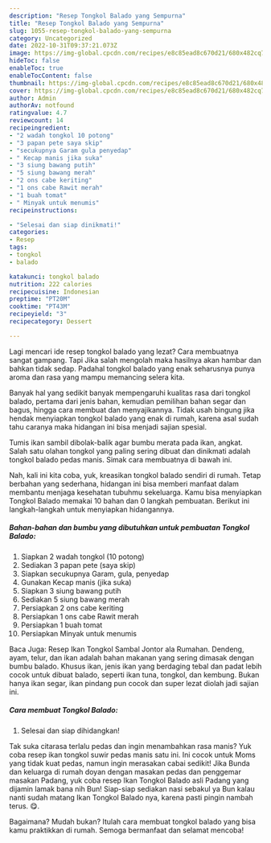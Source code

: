 ```yaml
---
description: "Resep Tongkol Balado yang Sempurna"
title: "Resep Tongkol Balado yang Sempurna"
slug: 1055-resep-tongkol-balado-yang-sempurna
category: Uncategorized
date: 2022-10-31T09:37:21.073Z
image: https://img-global.cpcdn.com/recipes/e8c85ead8c670d21/680x482cq70/tongkol-balado-foto-resep-utama.jpg
hideToc: false
enableToc: true
enableTocContent: false
thumbnail: https://img-global.cpcdn.com/recipes/e8c85ead8c670d21/680x482cq70/tongkol-balado-foto-resep-utama.jpg
cover: https://img-global.cpcdn.com/recipes/e8c85ead8c670d21/680x482cq70/tongkol-balado-foto-resep-utama.jpg
author: Admin
authorAv: notfound
ratingvalue: 4.7
reviewcount: 14
recipeingredient:
- "2 wadah tongkol 10 potong"
- "3 papan pete saya skip"
- "secukupnya Garam gula penyedap"
- " Kecap manis jika suka"
- "3 siung bawang putih"
- "5 siung bawang merah"
- "2 ons cabe keriting"
- "1 ons cabe Rawit merah"
- "1 buah tomat"
- " Minyak untuk menumis"
recipeinstructions:

- "Selesai dan siap dinikmati!"
categories:
- Resep
tags:
- tongkol
- balado

katakunci: tongkol balado 
nutrition: 222 calories
recipecuisine: Indonesian
preptime: "PT20M"
cooktime: "PT43M"
recipeyield: "3"
recipecategory: Dessert

---
```



Lagi mencari ide resep tongkol balado yang lezat? Cara membuatnya sangat gampang. Tapi Jika salah mengolah maka hasilnya akan hambar dan bahkan tidak sedap. Padahal tongkol balado yang enak seharusnya punya aroma dan rasa yang mampu memancing selera kita.


Banyak hal yang sedikit banyak mempengaruhi kualitas rasa dari tongkol balado, pertama dari jenis bahan, kemudian pemilihan bahan segar dan bagus, hingga cara membuat dan menyajikannya. Tidak usah bingung jika hendak menyiapkan tongkol balado yang enak di rumah, karena asal sudah tahu caranya maka hidangan ini bisa menjadi sajian spesial.

Tumis ikan sambil dibolak-balik agar bumbu merata pada ikan, angkat. Salah satu olahan tongkol yang paling sering dibuat dan dinikmati adalah tongkol balado pedas manis. Simak cara membuatnya di bawah ini.


Nah, kali ini kita coba, yuk, kreasikan tongkol balado sendiri di rumah. Tetap berbahan yang sederhana, hidangan ini bisa memberi manfaat dalam membantu menjaga kesehatan tubuhmu sekeluarga. Kamu bisa menyiapkan Tongkol Balado memakai 10 bahan dan 0 langkah pembuatan. Berikut ini langkah-langkah untuk menyiapkan hidangannya.

<!--inarticleads1-->

##### Bahan-bahan dan bumbu yang dibutuhkan untuk pembuatan Tongkol Balado:

1. Siapkan 2 wadah tongkol (10 potong)
1. Sediakan 3 papan pete (saya skip)
1. Siapkan secukupnya Garam, gula, penyedap
1. Gunakan  Kecap manis (jika suka)
1. Siapkan 3 siung bawang putih
1. Sediakan 5 siung bawang merah
1. Persiapkan 2 ons cabe keriting
1. Persiapkan 1 ons cabe Rawit merah
1. Persiapkan 1 buah tomat
1. Persiapkan  Minyak untuk menumis


Baca Juga: Resep Ikan Tongkol Sambal Jontor ala Rumahan. Dendeng, ayam, telur, dan ikan adalah bahan makanan yang sering dimasak dengan bumbu balado. Khusus ikan, jenis ikan yang berdaging tebal dan padat lebih cocok untuk dibuat balado, seperti ikan tuna, tongkol, dan kembung. Bukan hanya ikan segar, ikan pindang pun cocok dan super lezat diolah jadi sajian ini. 

<!--inarticleads2-->

##### Cara membuat Tongkol Balado:


1. Selesai dan siap dihidangkan!

Tak suka citarasa terlalu pedas dan ingin menambahkan rasa manis? Yuk coba resep ikan tongkol suwir pedas manis satu ini. Ini cocok untuk Moms yang tidak kuat pedas, namun ingin merasakan cabai sedikit! Jika Bunda dan keluarga di rumah doyan dengan masakan pedas dan penggemar masakan Padang, yuk coba resep Ikan Tongkol Balado asli Padang yang dijamin lamak bana nih Bun! Siap-siap sediakan nasi sebakul ya Bun kalau nanti sudah matang Ikan Tongkol Balado nya, karena pasti pingin nambah terus. 😋. 

Bagaimana? Mudah bukan? Itulah cara membuat tongkol balado yang bisa kamu praktikkan di rumah. Semoga bermanfaat dan selamat mencoba!
